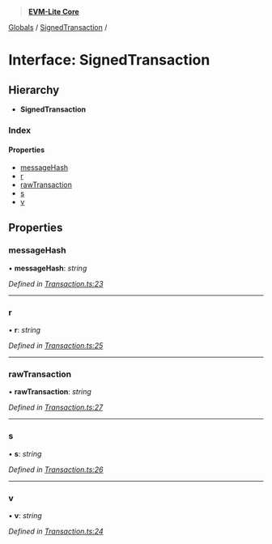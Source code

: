 > **[EVM-Lite Core](../README.md)**

[Globals](../globals.md) / [SignedTransaction](signedtransaction.md) /

# Interface: SignedTransaction

## Hierarchy

* **SignedTransaction**

### Index

#### Properties

* [messageHash](signedtransaction.md#messagehash)
* [r](signedtransaction.md#r)
* [rawTransaction](signedtransaction.md#rawtransaction)
* [s](signedtransaction.md#s)
* [v](signedtransaction.md#v)

## Properties

###  messageHash

• **messageHash**: *string*

*Defined in [Transaction.ts:23](https://github.com/mosaicnetworks/evm-lite-js/blob/0058f20/packages/core/src/Transaction.ts#L23)*

___

###  r

• **r**: *string*

*Defined in [Transaction.ts:25](https://github.com/mosaicnetworks/evm-lite-js/blob/0058f20/packages/core/src/Transaction.ts#L25)*

___

###  rawTransaction

• **rawTransaction**: *string*

*Defined in [Transaction.ts:27](https://github.com/mosaicnetworks/evm-lite-js/blob/0058f20/packages/core/src/Transaction.ts#L27)*

___

###  s

• **s**: *string*

*Defined in [Transaction.ts:26](https://github.com/mosaicnetworks/evm-lite-js/blob/0058f20/packages/core/src/Transaction.ts#L26)*

___

###  v

• **v**: *string*

*Defined in [Transaction.ts:24](https://github.com/mosaicnetworks/evm-lite-js/blob/0058f20/packages/core/src/Transaction.ts#L24)*